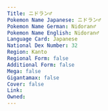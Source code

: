 ```yaml
---
﻿Title: ニドラン♂
Pokemon Name Japanese: ニドラン♂
Pokemon Name German: Nidoran♂
Pokemon Name English: Nidoran♂
Language Card: Japanese
National Dex Number: 32
Region: Kanto
Regional Form: false
Additional Form: false
Mega: false
Gigantamax: false
Cover: false
Link: 
Owned: 
---
```

